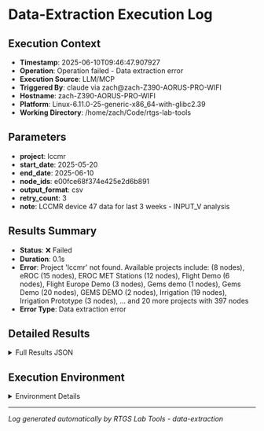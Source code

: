 # Data-Extraction Execution Log

## Execution Context
- **Timestamp**: 2025-06-10T09:46:47.907927
- **Operation**: Operation failed - Data extraction error
- **Execution Source**: LLM/MCP
- **Triggered By**: claude via zach@zach-Z390-AORUS-PRO-WIFI
- **Hostname**: zach-Z390-AORUS-PRO-WIFI
- **Platform**: Linux-6.11.0-25-generic-x86_64-with-glibc2.39
- **Working Directory**: /home/zach/Code/rtgs-lab-tools

## Parameters
- **project**: lccmr
- **start_date**: 2025-05-20
- **end_date**: 2025-06-10
- **node_ids**: e00fce68f374e425e2d6b891
- **output_format**: csv
- **retry_count**: 3
- **note**: LCCMR device 47 data for last 3 weeks - INPUT_V analysis

## Results Summary
- **Status**: ❌ Failed
- **Duration**: 0.1s
- **Error**: Project 'lccmr' not found. Available projects include:  (8 nodes), eROC (15 nodes), EROC MET Stations (12 nodes), Flight Demo (6 nodes), Flight Europe Demo (3 nodes), Gems demo (1 nodes), Gems Demo (20 nodes), GEMS DEMO (2 nodes), Irrigation (19 nodes), Irrigation Prototype (3 nodes), ... and 20 more projects with 397 nodes
- **Error Type**: Data extraction error

## Detailed Results
<details>
<summary>Full Results JSON</summary>

```json
{
  "success": false,
  "error": "Project 'lccmr' not found. Available projects include:  (8 nodes), eROC (15 nodes), EROC MET Stations (12 nodes), Flight Demo (6 nodes), Flight Europe Demo (3 nodes), Gems demo (1 nodes), Gems Demo (20 nodes), GEMS DEMO (2 nodes), Irrigation (19 nodes), Irrigation Prototype (3 nodes), ... and 20 more projects with 397 nodes",
  "error_type": "Data extraction error",
  "start_time": "2025-06-10T09:46:47.797975",
  "end_time": "2025-06-10T09:46:47.907919"
}
```
</details>

## Execution Environment
<details>
<summary>Environment Details</summary>

```json
{
  "timestamp": "2025-06-10T09:46:47.907927",
  "user": "zach",
  "hostname": "zach-Z390-AORUS-PRO-WIFI",
  "platform": "Linux-6.11.0-25-generic-x86_64-with-glibc2.39",
  "python_version": "3.12.3",
  "working_directory": "/home/zach/Code/rtgs-lab-tools",
  "script_path": "/home/zach/Code/rtgs-lab-tools/src/rtgs_lab_tools/sensing_data/cli.py",
  "tool_name": "data-extraction",
  "environment_variables": {
    "CI": "false",
    "GITHUB_ACTIONS": "false",
    "GITHUB_ACTOR": null,
    "GITHUB_WORKFLOW": null,
    "GITHUB_RUN_ID": null,
    "MCP_SESSION": "true",
    "MCP_USER": "claude"
  },
  "execution_source": "LLM/MCP",
  "triggered_by": "claude via zach@zach-Z390-AORUS-PRO-WIFI"
}
```
</details>

---
*Log generated automatically by RTGS Lab Tools - data-extraction*
